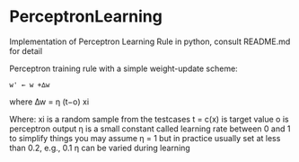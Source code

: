 # PerceptronLearning
Implementation of Perceptron Learning Rule in python, consult README.md for detail


Perceptron training rule with a simple weight-update scheme:

    w' ← w +∆w
where
    ∆w = η (t−o) xi

Where:
    xi is a random sample from the testcases
    t = c(x) is target value
    o is perceptron output
    η is a small constant called learning rate
    between 0 and 1
    to simplify things you may assume η = 1
    but in practice usually set at less than 0.2, e.g., 0.1 η can be varied during learning